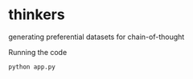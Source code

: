 # thinkers
generating preferential datasets for chain-of-thought

Running the code
```
python app.py
```
